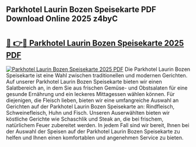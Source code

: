 ## Parkhotel Laurin Bozen Speisekarte PDF Download Online 2025 z4byC

# <h2><a href="http://gc7hkj7.nevu.top/?p=Parkhotel+Laurin+Bozen+Speisekarte">🔗 👉🔴 Parkhotel Laurin Bozen Speisekarte 2025 PDF</a></h2>

[![Parkhotel Laurin Bozen Speisekarte 2025 PDF](https://i.imgur.com/dBaPXMq.png)](http://gc7hkj7.nevu.top/?p=Parkhotel+Laurin+Bozen+Speisekarte)
Die Parkhotel Laurin Bozen Speisekarte ist eine Wahl zwischen traditionellen und modernen Gerichten. Auf unserer Parkhotel Laurin Bozen Speisekarte bieten wir einen Salatbereich an, in dem Sie aus frischen Gemüse- und Obstsalaten für eine gesunde Ernährung und ein leckeres Mittagessen wählen können. Für diejenigen, die Fleisch lieben, bieten wir eine umfangreiche Auswahl an Gerichten auf der Parkhotel Laurin Bozen Speisekarte an: Rindfleisch, Schweinefleisch, Huhn und Fisch. Unseren Auserwählten bieten wir köstliche Gerichte wie Schaschlik und Steak an, die bei frischem, natürlichem Feuer zubereitet werden. In jedem Fall sind wir bereit, Ihnen bei der Auswahl der Speisen auf der Parkhotel Laurin Bozen Speisekarte zu helfen und Ihnen einen komfortablen und angenehmen Service zu bieten.
